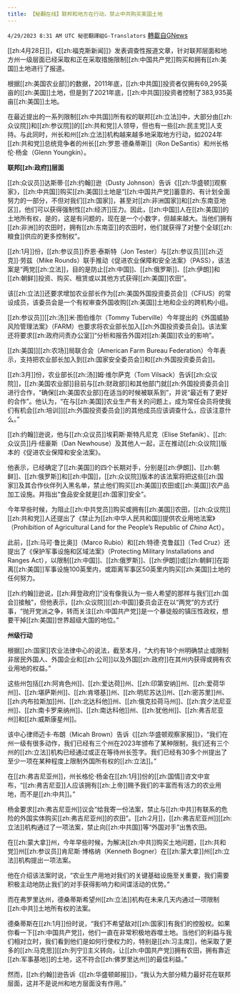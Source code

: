 ```yaml
---
title: 【秘翻在线】联邦和地方在行动，禁止中共购买美国土地
---
```

`4/29/2023 8:31 AM UTC 秘密翻譯組G-Translators` [轉載自GNews](https://gnews.org/articles/1261940)

[[zh:4月28日]]，《[[zh:福克斯新闻]]》发表调查性报道文章，针对联邦层面和地方州一级层面已经采取和正在采取措施限制[[zh:中国共产党]]购买和拥有[[zh:美国]]土地进行了报道。

根据[[zh:美国农业部]]的数据，2011年底，[[zh:中共国]]投资者仅拥有69,295英亩的[[zh:美国]]土地，但是到了2021年底，[[zh:中共国]]投资者控制了383,935英亩[[zh:美国]]土地。

在最近提出的一系列限制[[zh:中共国]]所有权的联邦[[zh:立法]]中，大部分由[[zh:众议院]]和[[zh:参议院]]的[[zh:共和党]]人领导，但也有一些[[zh:民主党]]人支持。与此同时，州长和州[[zh:立法]]机构越来越多地采取地方行动，如2024年[[zh:共和党]]总统竞争者的州长[[zh:罗恩·德桑蒂斯]]（Ron DeSantis）和州长格伦·杨金（Glenn Youngkin）。

**联邦[[zh:政府]]层面**

[[zh:众议员]]达斯蒂·[[zh:约翰]]逊（Dusty Johnson）告诉《[[zh:华盛顿]]观察家》，[[zh:中共国]]购买[[zh:美国]]土地是“[[zh:中国共产党]]蓄意的、有计划全面努力的一部分，不但对我们[[zh:国家]]，甚至对[[zh:非洲国家]]和[[zh:东南亚地区]]，他们可以获得强制性[[zh:经济]]压力。因此，[[zh:中国]]人在[[zh:美国]]的土地所有权，是的，这是有问题的，现在是一个小数字，但越来越大。当他们拥有[[zh:非洲]]的农田时，拥有[[zh:东南亚]]的农田时，他们就获得了对整个全球[[zh:粮食]]供应的更多控制权”。

[[zh:1月]]份，[[zh:参议员]]乔恩·泰斯特（Jon Tester）与[[zh:参议员]][[zh:迈克]]·劳兹（Mike Rounds）联手推动《促进农业保障和安全法案》（PASS），该法案是“两党[[zh:立法]]，目的是防止[[zh:中国]]、[[zh:俄罗斯]]、[[zh:伊朗]]和[[zh:朝鲜]]投资、购买、租赁或以其他方式获得[[zh:美国]]农田”。

该[[zh:立法]]还要求增加农业部长作为[[zh:美国外国投资委员会]]（CFIUS）的常设成员，该委员会是一个有权审查外国收购[[zh:美国]]土地和企业的跨机构小组。

[[zh:参议员]][[zh:汤]]米·图伯维尔（Tommy Tuberville）今年提出的《外国威胁风险管理法案》（FARM）也要求将农业部长加入[[zh:外国投资委员会]]。该法案还将要求[[zh:政府问责办公室]]“分析和报告外国对[[zh:美国]]农业的影响”。

[[zh:美国]][[zh:农场]]局联合会（American Farm Bureau Federation）今年表示，支持把农业部长加入到[[zh:国家安全委员会]]和[[zh:外国投资委员会]]。

[[zh:3月]]份，农业部长[[zh:汤]]姆·维尔萨克（Tom Vilsack）告诉[[zh:众议院]]，[[zh:美国农业部]]目前与[[zh:财政部]]和其他部门就[[zh:外国投资委员会]]进行合作，“确保[[zh:美国农业部]]在适当的时候被联系到”，并说“最近有了更好的合作”。他认为，“在与[[zh:美国]]农业生产有关的问题上，成为常任会员将使我们有机会[[zh:培训]][[zh:外国投资委员会]]的其他成员应该调查什么，应该注意什么。”

[[zh:约翰]]逊说，他与[[zh:众议员]]埃莉斯·斯特凡尼克（Elise Stefanik）、[[zh:众议员]]丹‧纽豪斯（Dan Newhouse）及其他人一起，正在推动[[zh:众议院]]版本的《促进农业保障和安全法案》。

他表示，已经确定了[[zh:美国]]的四个长期对手，分别是[[zh:伊朗]]、[[zh:朝鲜]]、[[zh:俄罗斯]]和[[zh:中国]]，[[zh:众议院]]版本的该法案将把这些[[zh:国家]]及其合作伙伴列入黑名单，禁止他们购买[[zh:美国]]农田或[[zh:美国]]农产品加工设施。并指出“食品安全就是[[zh:国家]]安全”。

今年早些时候，为阻止[[zh:中共党员]]购买或拥有[[zh:美国]]农田，[[zh:众议院]][[zh:共和党]]人还提出了《禁止为[[zh:中华人民共和国]]提供农业用地法案》（Prohibition of Agricultural Land for the People’s Republic of _China_ Act）。

此前，[[zh:马可·鲁比奥]]（Marco Rubio）和[[zh:特德·克鲁兹]]（Ted Cruz）还提出了《保护军事设施和区域法案》（Protecting Military Installations and Ranges Act），以限制[[zh:中国]]、[[zh:俄罗斯]]、[[zh:伊朗]]或[[zh:朝鲜]]在距离[[zh:美国]]军事设施100英里内，或距离军事区50英里内购买[[zh:美国]]土地的任何努力。

[[zh:约翰]]逊说，[[zh:拜登政府]]“没有像我认为一些人希望的那样与我们[[zh:国会]]接触”，但他表示，[[zh:众议院]][[zh:中国]]委员会正在以“两党”的方式行事，“抛开党派之争，转而关注[[zh:中国共产党]]是一个暴徒般的镇压性政权，想要干掉[[zh:美国]]世界超级大国的地位。”

**州级行动**

根据[[zh:国家]]农业法律中心的说法，截至本月，“大约有18个州明确禁止或限制非居民外国人、外国企业和[[zh:公司]]以及外国[[zh:政府]]在其州内获得或拥有农业用地的权益。”

这些州包括[[zh:阿肯色州]]、[[zh:爱达荷]]州、[[zh:印第安纳]]州、[[zh:爱荷华州]]、[[zh:堪萨斯州]]、[[zh:肯塔基]]州、[[zh:明尼苏达]]州、[[zh:密苏里]]州、[[zh:内布拉斯加]]州、[[zh:北达科他]]州、[[zh:俄克拉荷马州]]、[[zh:宾夕法尼亚州]]、[[zh:南卡罗来纳州]]、[[zh:南达科他]]州、[[zh:犹他州]]、[[zh:弗吉尼亚州]]和[[zh:威斯康星州]]。

该中心律师迈卡·布朗（Micah Brown）告诉《[[zh:华盛顿观察家报]]》，“我们在州一级有很多动作，我们已经有三个州在2023年颁布了某种限制，我们还有三个州的[[zh:立法]]机构已经通过或正在等待州长签字。我们已经有30多个州提出了至少一项在某种程度上限制外国所有权的[[zh:立法]]。”

在[[zh:弗吉尼亚州]]，州长格伦·杨金在[[zh:1月]]份的[[zh:国情]]咨文中宣布，“[[zh:弗吉尼亚]]人应该拥有[[zh:上帝]]赐予我们的丰富而有活力的农业用地，而不是[[zh:中共]]。”

杨金要求[[zh:弗吉尼亚州]]议会“给我寄一份法案，禁止与[[zh:中共]]有联系的危险的外国实体购买[[zh:弗吉尼亚州]]的农田”。[[zh:2月]]，[[zh:弗吉尼亚州]][[zh:立法]]机构通过了一项法案，禁止向[[zh:中共国]]等“外国对手”出售农田。

在[[zh:蒙大拿]]州，今年早些时候，为解决[[zh:中共]]购买土地问题，[[zh:共和党]]州[[zh:参议员]]肯尼斯·博格纳（Kenneth Bogner）在[[zh:蒙大拿]]州[[zh:立法]]机构提出一项法案。

他在介绍该法案时说，“农业生产用地对我们的关键基础设施至关重要，我们需要积极主动地防止我们的对手获得影响力和间谍活动的优势。”

而在弗罗里达州，德桑蒂斯希望州[[zh:立法]]机构在未来几天内通过一项限制[[zh:中共]]土地所有权的法案。

德桑蒂斯在[[zh:1月]]份时说，“我们不希望敌对[[zh:国家]]有我们的控股权。如果你看一下[[zh:中国共产党]]，他们一直在非常积极地吞噬土地。当他们的利益与我们相对立时，我们看到他们是如何行使权力的，特别是[[zh:习主席]]，他采取了更多的[[zh:马克思]][[zh:列宁]]主义转向，让[[zh:中国共产党]]拥有农田，拥有靠近[[zh:军事基地]]的土地，这不符合[[zh:佛罗里达州]]的最佳利益。”

然而，[[zh:约翰]]逊告诉《[[zh:华盛顿邮报]]》，“我认为大部分精力最好花在联邦层面，这并不是说州和地方层面没有作用。”

